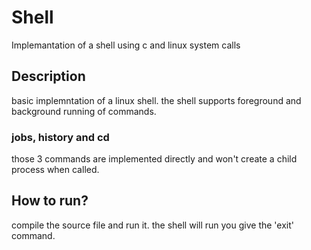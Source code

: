 # Shell
Implemantation of a shell using c and linux system calls
## Description
basic implemntation of a linux shell. the shell supports foreground and background running of commands.
### jobs, history and cd
those 3 commands are implemented directly and won't create a child process when called.
## How to run?
compile the source file and run it. the shell will run you give the 'exit' command.
